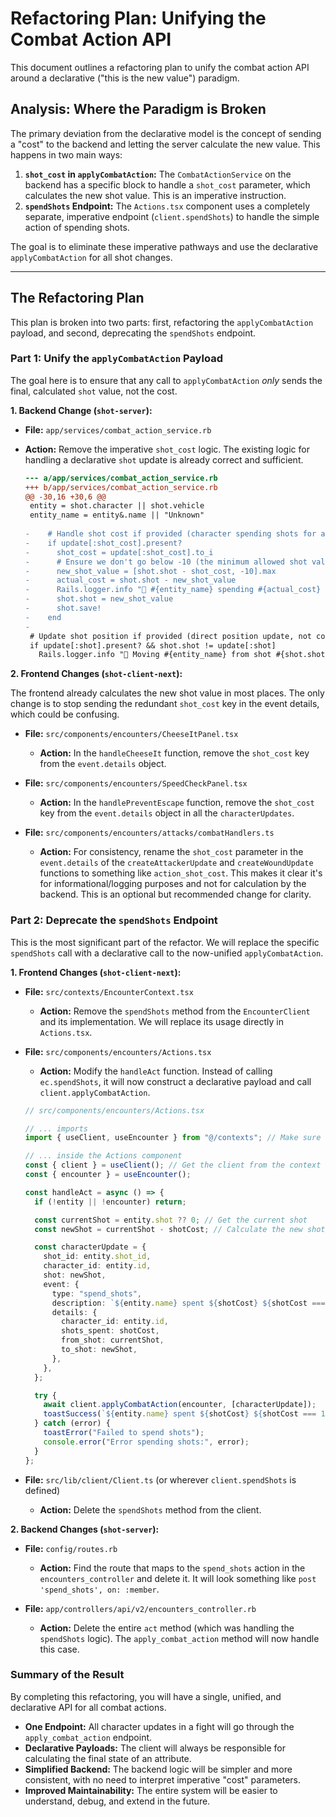 # Refactoring Plan: Unifying the Combat Action API

This document outlines a refactoring plan to unify the combat action API around a declarative ("this is the new value") paradigm.

## Analysis: Where the Paradigm is Broken

The primary deviation from the declarative model is the concept of sending a "cost" to the backend and letting the server calculate the new value. This happens in two main ways:

1.  **`shot_cost` in `applyCombatAction`:** The `CombatActionService` on the backend has a specific block to handle a `shot_cost` parameter, which calculates the new shot value. This is an imperative instruction.
2.  **`spendShots` Endpoint:** The `Actions.tsx` component uses a completely separate, imperative endpoint (`client.spendShots`) to handle the simple action of spending shots.

The goal is to eliminate these imperative pathways and use the declarative `applyCombatAction` for all shot changes.

---

## The Refactoring Plan

This plan is broken into two parts: first, refactoring the `applyCombatAction` payload, and second, deprecating the `spendShots` endpoint.

### Part 1: Unify the `applyCombatAction` Payload

The goal here is to ensure that any call to `applyCombatAction` *only* sends the final, calculated `shot` value, not the cost.

**1. Backend Change (`shot-server`):**

*   **File:** `app/services/combat_action_service.rb`
*   **Action:** Remove the imperative `shot_cost` logic. The existing logic for handling a declarative `shot` update is already correct and sufficient.

    ```diff
    --- a/app/services/combat_action_service.rb
    +++ b/app/services/combat_action_service.rb
    @@ -30,16 +30,6 @@
     entity = shot.character || shot.vehicle
     entity_name = entity&.name || "Unknown"
 
    -    # Handle shot cost if provided (character spending shots for an action)
    -    if update[:shot_cost].present?
    -      shot_cost = update[:shot_cost].to_i
    -      # Ensure we don't go below -10 (the minimum allowed shot value)
    -      new_shot_value = [shot.shot - shot_cost, -10].max
    -      actual_cost = shot.shot - new_shot_value
    -      Rails.logger.info "🎲 #{entity_name} spending #{actual_cost} shots (#{shot.shot} -> #{new_shot_value})"
    -      shot.shot = new_shot_value
    -      shot.save!
    -    end
    -
     # Update shot position if provided (direct position update, not cost)
     if update[:shot].present? && shot.shot != update[:shot]
       Rails.logger.info "🎯 Moving #{entity_name} from shot #{shot.shot} to #{update[:shot]}"
    ```

**2. Frontend Changes (`shot-client-next`):**

The frontend already calculates the new shot value in most places. The only change is to stop sending the redundant `shot_cost` key in the event details, which could be confusing.

*   **File:** `src/components/encounters/CheeseItPanel.tsx`
    *   **Action:** In the `handleCheeseIt` function, remove the `shot_cost` key from the `event.details` object.

*   **File:** `src/components/encounters/SpeedCheckPanel.tsx`
    *   **Action:** In the `handlePreventEscape` function, remove the `shot_cost` key from the `event.details` object in all the `characterUpdates`.

*   **File:** `src/components/encounters/attacks/combatHandlers.ts`
    *   **Action:** For consistency, rename the `shot_cost` parameter in the `event.details` of the `createAttackerUpdate` and `createWoundUpdate` functions to something like `action_shot_cost`. This makes it clear it's for informational/logging purposes and not for calculation by the backend. This is an optional but recommended change for clarity.

### Part 2: Deprecate the `spendShots` Endpoint

This is the most significant part of the refactor. We will replace the specific `spendShots` call with a declarative call to the now-unified `applyCombatAction`.

**1. Frontend Changes (`shot-client-next`):**

*   **File:** `src/contexts/EncounterContext.tsx`
    *   **Action:** Remove the `spendShots` method from the `EncounterClient` and its implementation. We will replace its usage directly in `Actions.tsx`.

*   **File:** `src/components/encounters/Actions.tsx`
    *   **Action:** Modify the `handleAct` function. Instead of calling `ec.spendShots`, it will now construct a declarative payload and call `client.applyCombatAction`.

    ```typescript
    // src/components/encounters/Actions.tsx

    // ... imports
    import { useClient, useEncounter } from "@/contexts"; // Make sure useClient is imported

    // ... inside the Actions component
    const { client } = useClient(); // Get the client from the context
    const { encounter } = useEncounter();

    const handleAct = async () => {
      if (!entity || !encounter) return;

      const currentShot = entity.shot ?? 0; // Get the current shot
      const newShot = currentShot - shotCost; // Calculate the new shot value

      const characterUpdate = {
        shot_id: entity.shot_id,
        character_id: entity.id,
        shot: newShot,
        event: {
          type: "spend_shots",
          description: `${entity.name} spent ${shotCost} ${shotCost === 1 ? "shot" : "shots"}`,
          details: {
            character_id: entity.id,
            shots_spent: shotCost,
            from_shot: currentShot,
            to_shot: newShot,
          },
        },
      };

      try {
        await client.applyCombatAction(encounter, [characterUpdate]);
        toastSuccess(`${entity.name} spent ${shotCost} ${shotCost === 1 ? "shot" : "shots"}`);
      } catch (error) {
        toastError("Failed to spend shots");
        console.error("Error spending shots:", error);
      }
    };
    ```

*   **File:** `src/lib/client/Client.ts` (or wherever `client.spendShots` is defined)
    *   **Action:** Delete the `spendShots` method from the client.

**2. Backend Changes (`shot-server`):**

*   **File:** `config/routes.rb`
    *   **Action:** Find the route that maps to the `spend_shots` action in the `encounters_controller` and delete it. It will look something like `post 'spend_shots', on: :member`.

*   **File:** `app/controllers/api/v2/encounters_controller.rb`
    *   **Action:** Delete the entire `act` method (which was handling the `spendShots` logic). The `apply_combat_action` method will now handle this case.

### Summary of the Result

By completing this refactoring, you will have a single, unified, and declarative API for all combat actions.

*   **One Endpoint:** All character updates in a fight will go through the `apply_combat_action` endpoint.
*   **Declarative Payloads:** The client will always be responsible for calculating the final state of an attribute.
*   **Simplified Backend:** The backend logic will be simpler and more consistent, with no need to interpret imperative "cost" parameters.
*   **Improved Maintainability:** The entire system will be easier to understand, debug, and extend in the future.
